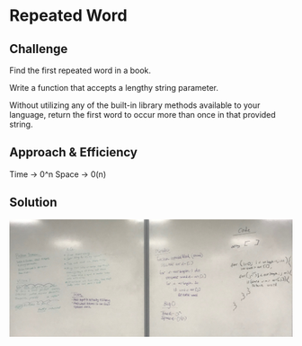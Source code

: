 # Repeated Word

## Challenge
Find the first repeated word in a book.

Write a function that accepts a lengthy string parameter.

Without utilizing any of the built-in library methods available to your language, return the first word to occur more than once in that provided string.

## Approach & Efficiency
Time -> 0^n
Space -> 0(n) 

## Solution
![White Board Solution](assets/repeated-word.jpg)
